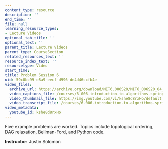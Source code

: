 ```yaml
---
content_type: resource
description: ''
end_time: ''
file: null
learning_resource_types:
- Lecture Videos
optional_tab_title: ''
optional_text: ''
parent_title: Lecture Videos
parent_type: CourseSection
related_resources_text: ''
resource_index_text: ''
resourcetype: Video
start_time: ''
title: Problem Session 6
uid: 59c0bc99-e8a9-eecf-d996-de4d46ccfb4e
video_files:
  archive_url: https://archive.org/download/MIT6.006S20/MIT6_006S20_04_06_Problem_Session_6_300k.mp4
  video_captions_file: /courses/6-006-introduction-to-algorithms-spring-2020/e33777cbbc8456e588df39c32fa9a231_kshe8d8rxHo.vtt
  video_thumbnail_file: https://img.youtube.com/vi/kshe8d8rxHo/default.jpg
  video_transcript_file: /courses/6-006-introduction-to-algorithms-spring-2020/94adc4c8376221c5c09a4e9bf1372d63_kshe8d8rxHo.pdf
video_metadata:
  youtube_id: kshe8d8rxHo
---
```


Five example problems are worked. Topics include topological ordering, DAG relaxation, Bellman-Ford, and Python code.

**Instructor:** Justin Solomon